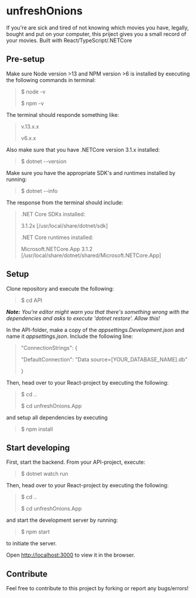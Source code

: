 # unfreshOnions

If you're are sick and tired of not knowing which movies you have, legally, bought and put on your computer, this priject gives you a small record of your movies. Built with React/TypeScript/.NETCore

## Pre-setup
Make sure Node version >13 and NPM version >6 is installed by executing the following commands in terminal:

>$ node -v
>
>$ npm -v

The terminal should responde something like:

>v.13.x.x
>
>v6.x.x

Also make sure that you have .NETCore version 3.1.x installed:
>$ dotnet --version 

Make sure you have the appropriate SDK's and runtimes installed by running:
>$ dotnet --info

The response from the terminal should include:
>.NET Core SDKs installed:
>
>3.1.2x [/usr/local/share/dotnet/sdk]
>
>
>.NET Core runtimes installed:
>
>Microsoft.NETCore.App 3.1.2 [/usr/local/share/dotnet/shared/Microsoft.NETCore.App]


## Setup
Clone repository and execute the following:
>$ cd API


<em>__Note:__ You're editor might warn you that there's something wrong with the dependencies and asks to execute 'dotnet restore'. Allow this!</em>


In the API-folder, make a copy of the <em>appsettings.Development.json</em> and name it <em>appsettings.json</em>. Include the following line:
>"ConnectionStrings": \{
>
>	"DefaultConnection": "Data source=[YOUR_DATABASE_NAME].db"
>
>\}

Then, head over to your React-project by executing the following:
>$ cd ..
>
>$ cd unfreshOnions.App

and setup all dependencies by executing
>$ npm install

## Start developing
First, start the backend. From your API-project, execute:
>$ dotnet watch run

Then, head over to your React-project by executing the following:
>$ cd ..
>
>$ cd unfreshOnions.App

and start the development server by running:
>$ npm start

to initiate the server.

Open [http://localhost:3000](http://localhost:3000) to view it in the browser.

## Contribute

Feel free to contribute to this project by forking or report any bugs/errors!






